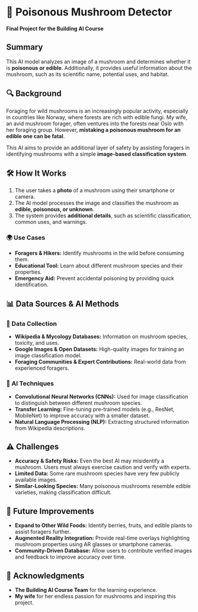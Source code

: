 # 🍄 Poisonous Mushroom Detector  

**Final Project for the Building AI Course**  

## Summary

This AI model analyzes an image of a mushroom and determines whether it is **poisonous or edible**. Additionally, it provides useful information about the mushroom, such as its scientific name, potential uses, and habitat.  

## 🔍 Background  

Foraging for wild mushrooms is an increasingly popular activity, especially in countries like Norway, where forests are rich with edible fungi. My wife, an avid mushroom forager, often ventures into the forests near Oslo with her foraging group. However, **mistaking a poisonous mushroom for an edible one can be fatal**.  

This AI aims to provide an additional layer of safety by assisting foragers in identifying mushrooms with a simple **image-based classification system**.  

## 🛠️ How It Works  

1. The user takes a **photo** of a mushroom using their smartphone or camera.  
2. The AI model processes the image and classifies the mushroom as **edible, poisonous, or unknown**.  
3. The system provides **additional details**, such as scientific classification, common uses, and warnings.  

### 🌍 Use Cases  
- **Foragers & Hikers:** Identify mushrooms in the wild before consuming them.  
- **Educational Tool:** Learn about different mushroom species and their properties.  
- **Emergency Aid:** Prevent accidental poisoning by providing quick identification.  

## 📊 Data Sources & AI Methods  

### 🔹 Data Collection  
- **Wikipedia & Mycology Databases:** Information on mushroom species, toxicity, and uses.  
- **Google Images & Open Datasets:** High-quality images for training an image classification model.  
- **Foraging Communities & Expert Contributions:** Real-world data from experienced foragers.  

### 🔹 AI Techniques  
- **Convolutional Neural Networks (CNNs):** Used for image classification to distinguish between different mushroom species.  
- **Transfer Learning:** Fine-tuning pre-trained models (e.g., ResNet, MobileNet) to improve accuracy with a smaller dataset.  
- **Natural Language Processing (NLP):** Extracting structured information from Wikipedia descriptions.  

## ⚠️ Challenges  

- **Accuracy & Safety Risks:** Even the best AI may misidentify a mushroom. Users must always exercise caution and verify with experts.  
- **Limited Data:** Some rare mushroom species have very few publicly available images.  
- **Similar-Looking Species:** Many poisonous mushrooms resemble edible varieties, making classification difficult.  

## 🚀 Future Improvements  

- **Expand to Other Wild Foods:** Identify berries, fruits, and edible plants to assist foragers further.  
- **Augmented Reality Integration:** Provide real-time overlays highlighting mushroom properties using AR glasses or smartphone cameras.  
- **Community-Driven Database:** Allow users to contribute verified images and feedback to improve accuracy over time.  

## 🙏 Acknowledgments  

- **The Building AI Course Team** for the learning experience.  
- **My wife** for her endless passion for mushrooms and inspiring this project.  

